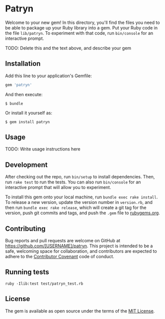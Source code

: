 # Patryn

Welcome to your new gem! In this directory, you'll find the files you need to be able to package up your Ruby library into a gem. Put your Ruby code in the file `lib/patryn`. To experiment with that code, run `bin/console` for an interactive prompt.

TODO: Delete this and the text above, and describe your gem

## Installation

Add this line to your application's Gemfile:

```ruby
gem 'patryn'
```

And then execute:

    $ bundle

Or install it yourself as:

    $ gem install patryn

## Usage

TODO: Write usage instructions here

## Development

After checking out the repo, run `bin/setup` to install dependencies. Then, run `rake test` to run the tests. You can also run `bin/console` for an interactive prompt that will allow you to experiment.

To install this gem onto your local machine, run `bundle exec rake install`. To release a new version, update the version number in `version.rb`, and then run `bundle exec rake release`, which will create a git tag for the version, push git commits and tags, and push the `.gem` file to [rubygems.org](https://rubygems.org).

## Contributing

Bug reports and pull requests are welcome on GitHub at https://github.com/[USERNAME]/patryn. This project is intended to be a safe, welcoming space for collaboration, and contributors are expected to adhere to the [Contributor Covenant](http://contributor-covenant.org) code of conduct.

## Running tests

`ruby -Ilib:test test/patryn_test.rb`

## License

The gem is available as open source under the terms of the [MIT License](http://opensource.org/licenses/MIT).

